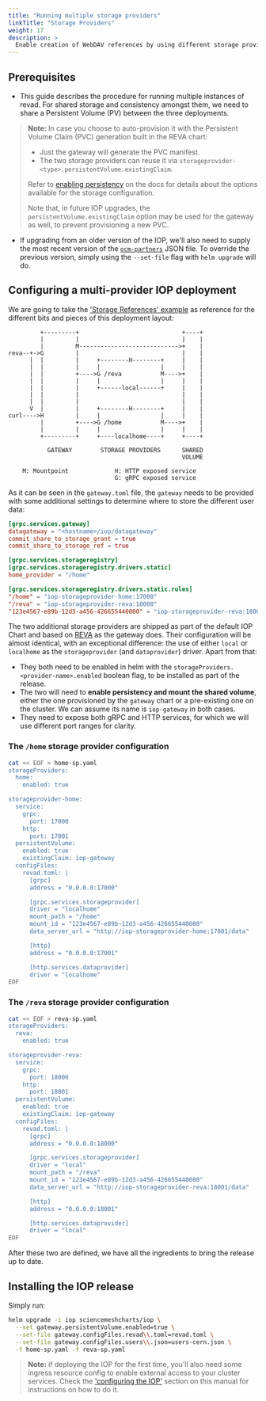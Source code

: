 ```yaml
---
title: "Running multiple storage providers"
linkTitle: "Storage Providers"
weight: 17
description: >
  Enable creation of WebDAV references by using different storage providers.
---
```


## Prerequisites

- This guide describes the procedure for running multiple instances of revad. For shared storage and consistency amongst them, we need to share a Persistent Volume (PV) between the three deployments.

> **Note:** In case you choose to auto-provision it with the Persistent Volume Claim (PVC) generation built in the REVA chart:
>  - Just the gateway will generate the PVC manifest.
>  - The two storage providers can reuse it via `storageprovider-<type>.persistentVolume.existingClaim`.
>
> Refer to [enabling persistency](https://developer.sciencemesh.io/docs/iop/deployment/kubernetes/#enabling-and-configuring-persistency) on the docs for details about the options available for the storage configuration.
>
> Note that, in future IOP upgrades, the `persistentVolume.existingClaim` option may be used for the gateway as well, to prevent provisioning a new PVC.

- If upgrading from an older version of the IOP, we'll also need to supply the most recent version of the [`ocm-partners`](https://github.com/cs3org/reva/tree/master/examples/ocm-partners) JSON file. To override the previous version, simply using the `--set-file` flag with `helm upgrade` will do.

## Configuring a multi-provider IOP deployment

We are going to take the ['Storage References' example](https://github.com/cs3org/reva/tree/master/examples/storage-references) as reference for the different bits and pieces of this deployment layout:

```
         +---------+                             +----+
         |         |                             |    |
         |         M---------------------------->+    |
reva--+->G         |                             |    |
      |  |         |     +--------H--------+     |    |
      |  |         |     |                 |     |    |
      |  |         +---->G /reva           M---->+    |
      |  |         |     |                 |     |    |
      |  |         |     +------local------+     |    |
      |  |         |                             |    |
      |  |         |                             |    |
      V  |         |     +--------H--------+     |    |
curl---->H         |     |                 |     |    |
         |         +---->G /home           M---->+    |
         |         |     |                 |     |    |
         +---------+     +----localhome----+     +----+

           GATEWAY        STORAGE PROVIDERS      SHARED
                                                 VOLUME

    M: Mountpoint             H: HTTP exposed service
                              G: gRPC exposed service
```

As it can be seen in the `gateway.toml` file, the `gateway` needs to be provided with some additional settings to determine where to store the different user data:

```toml
[grpc.services.gateway]
datagateway = "<hostname>/iop/datagateway"
commit_share_to_storage_grant = true
commit_share_to_storage_ref = true

[grpc.services.storageregistry]
[grpc.services.storageregistry.drivers.static]
home_provider = "/home"

[grpc.services.storageregistry.drivers.static.rules]
"/home" = "iop-storageprovider-home:17000"
"/reva" = "iop-storageprovider-reva:18000"
"123e4567-e89b-12d3-a456-426655440000" = "iop-storageprovider-reva:18000"
```

The two additional storage providers are shipped as part of the default IOP Chart and based on [REVA](https://reva.link/) as the gateway does. Their configuration will be almost identical, with an exceptional difference: the use of either `local` or `localhome` as the `storageprovider` (and `dataprovider`) driver. Apart from that:

- They both need to be enabled in helm with the `storageProviders.<provider-name>.enabled` boolean flag, to be installed as part of the release.
- The two will need to **enable persistency and mount the shared volume**, either the one provisioned by the `gateway` chart or a pre-existing one on the cluster. We can assume its name is `iop-gateway` in both cases.
- They need to expose both gRPC and HTTP services, for which we will use different port ranges for clarity.

### The `/home` storage provider configuration

```bash
cat << EOF > home-sp.yaml
storageProviders:
  home:
    enabled: true

storageprovider-home:
  service:
    grpc:
      port: 17000
    http:
      port: 17001
  persistentVolume:
    enabled: true
    existingClaim: iop-gateway
  configFiles:
    revad.toml: |
      [grpc]
      address = "0.0.0.0:17000"

      [grpc.services.storageprovider]
      driver = "localhome"
      mount_path = "/home"
      mount_id = "123e4567-e89b-12d3-a456-426655440000"
      data_server_url = "http://iop-storageprovider-home:17001/data"

      [http]
      address = "0.0.0.0:17001"

      [http.services.dataprovider]
      driver = "localhome"
EOF
```

### The `/reva` storage provider configuration

```bash
cat << EOF > reva-sp.yaml
storageProviders:
  reva:
    enabled: true

storageprovider-reva:
  service:
    grpc:
      port: 18000
    http:
      port: 18001
  persistentVolume:
    enabled: true
    existingClaim: iop-gateway
  configFiles:
    revad.toml: |
      [grpc]
      address = "0.0.0.0:18000"

      [grpc.services.storageprovider]
      driver = "local"
      mount_path = "/reva"
      mount_id = "123e4567-e89b-12d3-a456-426655440000"
      data_server_url = "http://iop-storageprovider-reva:18001/data"

      [http]
      address = "0.0.0.0:18001"

      [http.services.dataprovider]
      driver = "local"
EOF
```

After these two are defined, we have all the ingredients to bring the release up to date.

## Installing the IOP release

Simply run:

```bash
helm upgrade -i iop sciencemeshcharts/iop \
  --set gateway.persistentVolume.enabled=true \
  --set-file gateway.configFiles.revad\\.toml=revad.toml \
  --set-file gateway.configFiles.users\\.json=users-cern.json \
  -f home-sp.yaml -f reva-sp.yaml
```

> **Note:** if deploying the IOP for the first time, you'll also need some ingress resource config to enable external access to your cluster services. Check the ['configuring the IOP'](https://developer.sciencemesh.io/docs/iop/deployment/kubernetes/#configuring-an-iop-deployment) section on this manual for instructions on how to do it.
